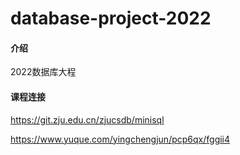 # database-project-2022

#### 介绍
2022数据库大程

#### 课程连接
https://git.zju.edu.cn/zjucsdb/minisql

https://www.yuque.com/yingchengjun/pcp6qx/fggii4


